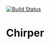 [![Build Status](https://travis-ci.org/kippyan/Chirper.svg?branch=master)](https://travis-ci.org/kippyan/Chirper)
# Chirper
